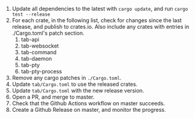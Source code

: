 1) Update all dependencies to the latest with `cargo update`, and run `cargo test --release`
1) For each crate, in the following list, check for changes since the last release, and publish to crates.io.  Also include any crates with entries in ./Cargo.toml's patch section.
   1) tab-api
   2) tab-websocket
   3) tab-command
   4) tab-daemon
   5) tab-pty
   6) tab-pty-process
2) Remove any cargo patches in `./Cargo.toml`.
3) Update `tab/Cargo.toml` to use the released crates.
4) Update `tab/Cargo.toml` with the new release version.
5) Open a PR, and merge to master.
6) Check that the Github Actions workflow on master succeeds.
7) Create a Github Release on master, and monitor the progress.